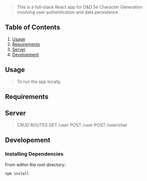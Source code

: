 > This is a full-stack React app for D&D 5e Character Generation involving user authentication and data persistence

## Table of Contents
1. [Usage](#Usage)
1. [Requirements](#Requirements)
1. [Server](#Server)
1. [Development](#Development)

## Usage

> To run the app locally,

## Requirements

## Server
> CRUD ROUTES
GET /user
POST /user
POST /user/char

## Developement
### Installing Dependencies

From within the root directory:

```sh
npm install
```